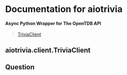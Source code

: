 
# Documentation for aiotrivia
#### Async Python Wrapper for The OpenTDB API
> <a href=https://github.com/niztg/aiotrivia/blob/master/DOCUMENTATION.md#aiotrivia.client.TriviaClient>TriviaClient</a>


## aiotrivia.client.TriviaClient


## Question
